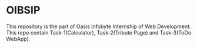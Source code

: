 # OIBSIP

This repository is the part of Oasis Infobyte Internship of Web Development. This repo contain Task-1(Calculator), Task-2(Tribute Page) and Task-3(ToDo WebApp).
